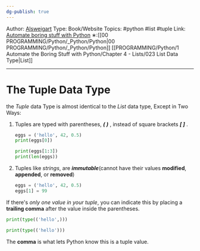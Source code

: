 ```yaml
---
dg-publish: true
---
```

Author: [Alsweigart](https://alsweigart.com/)
Type: Book/Website
Topics: #python #list #tuple
Link: [Automate boring stuff with Python](https://automatetheboringstuff.com/)
∗:[[00 PROGRAMMING/Python/_Python/Python\|00 PROGRAMMING/Python/_Python/Python]] [[PROGRAMMING/Python/1 Automate the Boring Stuff with Python/Chapter 4 - Lists/023 List Data Type\|List]] 

---
# The Tuple Data Type
the _Tuple_ data Type is almost identical to the _List_ data type,
Except in Two Ways:
1. Tuples are typed with parentheses, ___(___  ___)___  , instead of square brackets ___[ ]___ .
	```python
	eggs = ('hello', 42, 0.5)
	print(eggs[0])

	print(eggs[1:3])
	print(len(eggs))
	```
2. Tuples like _strings_, are ___immutable___(cannot have their values __modified__, __appended__, or __removed__)
	```python
	eggs = ('hello', 42, 0.5)
	eggs[1] = 99
	```


If there's _only one value in your tuple_, you can indicate this by placing a __trailing comma__ after the value inside the parentheses.
```python
print(type(('hello',)))

print(type(('hello')))
```
The __comma__ is what lets Python know this is a tuple value.